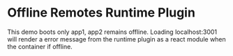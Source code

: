# Offline Remotes Runtime Plugin

This demo boots only app1, app2 remains offline.
Loading localhost:3001 will render a error message from the runtime plugin as a react module when the container if offline.
